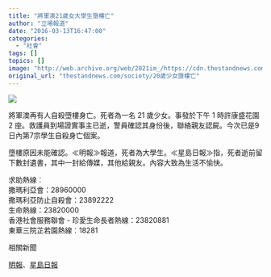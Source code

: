 ```yaml
---
title: "將軍澳21歲女大學生墮樓亡"
author: "立場報道"
date: "2016-03-13T16:47:00"
categories:
  - "社會"
tags: []
topics: []
image: "http://web.archive.org/web/2021im_/https://cdn.thestandnews.com/media/photos/cache/14291731839_d949409d48_k_62mQO_1200x0.jpg"
original_url: "thestandnews.com/society/20歲少女墮樓亡"
---
```

![](http://web.archive.org/web/2021im_/https://cdn.thestandnews.com/media/photos/cache/14291731839_d949409d48_k_62mQO_1200x0.jpg)

將軍澳再有人自殺墮樓身亡。死者為一名 21 歲少女。事發於下午 1 時許康盛花園 2 座。救護員到場證實事主已逝，警員確認其身份後，聯絡親友認屍。今次已是9日內第7宗學生自殺身亡個案。

墮樓原因未能確認。≪明報≫報道，死者為大學生。≪星島日報≫指，死者逝前留下數封遺書，其中一封給傳媒，其他給親友。內容大致為生活不愉快。

求助熱線︰  
撒瑪利亞會：28960000  
撒瑪利亞防止自殺會：23892222  
生命熱線：23820000  
香港社會服務聯會 - 珍愛生命長者熱線：23820881  
東華三院芷若園熱線︰18281

相關新聞

[明報](http://web.archive.org/web/20210629033340/http://news.mingpao.com/ins/instantnews/web_tc/article/20160313/s00001/1457853338797)、[星島日報](http://web.archive.org/web/20210629033340/https://hk.news.yahoo.com/%E5%B0%87%E8%BB%8D%E6%BE%B3%E5%BA%B7%E7%9B%9B%E8%8A%B1%E5%9C%9221%E6%AD%B2%E5%A5%B3%E5%A4%A7%E5%AD%B8%E7%94%9F%E5%A2%AE%E6%A8%93%E4%BA%A1-065500109.html)